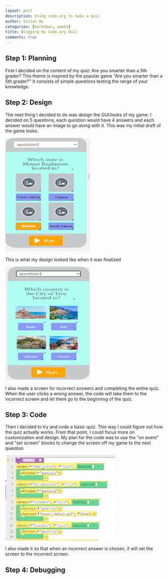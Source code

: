 ```yaml
---
layout: post
description: Using code.org to make a quiz
author: Vivian Ni
categories: [markdown, week3]
title: Blogging my Code.org Quiz 
comments: true
---
```


## Step 1: Planning
First I decided on the content of my quiz: Are you smarter than a 5th grader? This theme is inspired by the popular game "Are you smarter than a 5th grader?" It consists of simple questions testing the range of your knowledge.

## Step 2: Design
The next thing I decided to do was design the GUI/looks of my game. I decided on 5 questions, each question would have 4 answers and each answer would have an image to go along with it. This was my initial draft of the game looks.

<img src ="https://github.com/vivianknee/FastPages/blob/master/images/GUI.png?raw=true" width="270" height="360">

This is what my design looked like when it was finalized

<img src ="https://github.com/vivianknee/FastPages/blob/master/images/guidone.png?raw=true" width="270" height="360">

I also made a screen for incorrect answers and completing the entire quiz. When the user clicks a wrong answer, the code will take them to the incorrect screen and let them go to the beginning of the quiz.

## Step 3: Code
Then I decided to try and code a basic quiz. This way I could figure out how the quiz actually works. From that point, I could focus more on customization and design. My plan for the code was to use the "on event" and "set screen" blocks to change the screen off my game to the next question.

<img src ="https://github.com/vivianknee/FastPages/blob/master/images/code1.png?raw=true" width="350" height="270">

I also made it so that when an incorrect answer is chosen, it will set the screen to the incorrect screen.

## Step 4: Debugging





